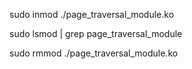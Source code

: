 sudo inmod ./page_traversal_module.ko

sudo lsmod | grep page_traversal_module

sudo rmmod ./page_traversal_module.ko


